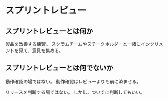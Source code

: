 # スプリントレビュー

## スプリントレビューとは何か

製品を改善する練習。
スクラムチームやステークホルダーと一緒にインクリメントを見て、意見を集める。

## スプリントレビューとは何でないか

動作確認の場ではない。
動作確認はレビューよりも前に済ませる。

リリースを判断する場ではない。
しかし、ついでに判断してもいい。
